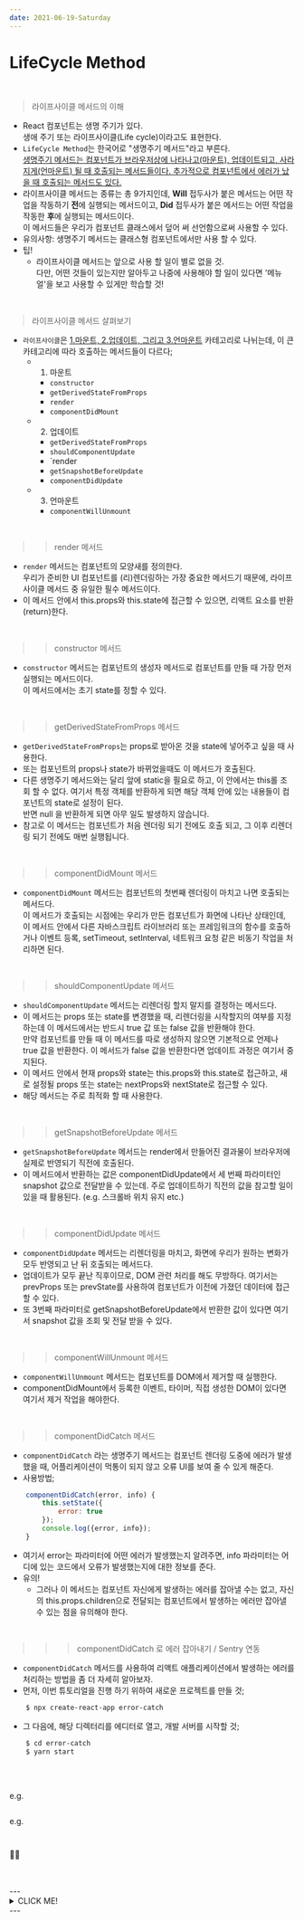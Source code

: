 ```yaml
---
date: 2021-06-19-Saturday
---
```


# LifeCycle Method

<br>

> 라이프사이클 메서드의 이해 
-  React 컴포넌트는 생명 주기가 있다.   
생애 주기 또는 라이프사이클(Life cycle)이라고도 표현한다.   
- `LifeCycle Method`는 한국어로 "생명주기 메서드"라고 부른다.   
<u>생명주기 메서드는 컴포넌트가 브라우저상에 나타나고(마운트), 업데이트되고, 사라지게(언마운트) 될 때 호출되는 메서드들이다. 추가적으로 컴포넌트에서 에러가 났을 때 호출되는 메서드도 있다.</u> 
- 라이프사이클 메서드는 종류는 총 9가지인데, **Will** 접두사가 붙은 메서드는 어떤 작업을 작동하기 **전**에 실행되는 메서드이고, **Did** 접두사가 붙은 메서드는 어떤 작업을 작동한 **후**에 실행되는 메서드이다.    
이 메서드들은 우리가 컴포넌트 클래스에서 덮어 써 선언함으로써 사용할 수 있다.
- 유의사항: 생명주기 메서드는 클래스형 컴포넌트에서만 사용 할 수 있다. 
- 팁! 
	- 라이프사이클 메서드는 앞으로 사용 할 일이 별로 없을 것.  
	다만, 어떤 것들이 있는지만 알아두고 나중에 사용해야 할 일이 있다면 '메뉴얼'을 보고 사용할 수 있게만 학습할 것! 

<br>

> 라이프사이클 메서드 살펴보기 
- `라이프사이클`은 <u>1.마운트, 2.업데이트, 그리고 3.언마운트</u> 카테고리로 나뉘는데, 이 큰 카테고리에 따라 호출하는 메서드들이 다르다;    
	- 1. 마운트  	
		- `constructor`
		- `getDerivedStateFromProps`
		- `render`
		- `componentDidMount`
	- 2. 업데이트 
		- `getDerivedStateFromProps`
		- `shouldComponentUpdate`
		- `render
		- `getSnapshotBeforeUpdate`
		- `componentDidUpdate`
	- 3. 언마운트 
		- `componentWillUnmount`

<br>

>> render 메서드 
- `render` 메서드는 컴포넌트의 모양새를 정의한다.  
우리가 준비한 UI 컴포넌트를 (리)렌더링하는 가장 중요한 메서드기 때문에, 라이프사이클 메서드 중 유일한 필수 메서드이다.    
- 이 메서드 안에서 this.props와 this.state에 접근할 수 있으면, 리액트 요소를 반환(return)한다.   

<br>

>> constructor 메서드 
- `constructor` 메서드는 컴포넌트의 생성자 메서드로 컴포넌트를 만들 때 가장 먼저 실행되는 메서드이다.   
이 메서드에서는 초기 state를 정할 수 있다. 

<br>

>> getDerivedStateFromProps 메서드 
- `getDerivedStateFromProps`는 props로 받아온 것을 state에 넣어주고 싶을 때 사용한다.    
- 또는 컴포넌트의 props나 state가 바뀌었을때도 이 메서드가 호출된다. 
- 다른 생명주기 메서드와는 달리 앞에 static을 필요로 하고, 이 안에서는 this롤 조회 할 수 없다. 여기서 특정 객체를 반환하게 되면 해당 객체 안에 있는 내용들이 컴포넌트의 state로 설정이 된다.    
반면 null 을 반환하게 되면 아무 일도 발생하지 않습니다.
- 참고로 이 메서드는 컴포넌트가 처음 렌더링 되기 전에도 호출 되고, 그 이후 리렌더링 되기 전에도 매번 실행됩니다.

<br>

>> componentDidMount 메서드 
- `componentDidMount` 메서드는 컴포넌트의 첫번째 렌더링이 마치고 나면 호출되는 메서드다.   
이 메서드가 호출되는 시점에는 우리가 만든 컴포넌트가 화면에 나타난 상태인데, 이 메서드 안에서 다른 자바스크립트 라이브러리 또는 프레임워크의 함수를 호출하거나 이벤트 등록, setTimeout, setInterval, 네트워크 요청 같은 비동기 작업을 처리하면 된다. 

<br>

>> shouldComponentUpdate 메서드 
- `shouldComponentUpdate` 메서드는 리렌더링 할지 말지를 결정하는 메서드다.     
- 이 메서드는 props 또는 state를 변경했을 때, 리렌더링을 시작할지의 여부를 지정하는데 이 메서드에서는 반드시 true 값 또는 false 값을 반환해야 한다.    
만약 컴포넌트를 만들 때 이 메서드를 따로 생성하지 않으면 기본적으로 언제나 true 값을 반환한다. 이 메서드가 false 값을 반환한다면 업데이트 과정은 여기서 중지된다. 
- 이 메서드 안에서 현재 props와 state는 this.props와 this.state로 접근하고, 새로 설정될 props 또는 state는 nextProps와 nextState로 접근할 수 있다. 
- 해당 메서드는 주로 최적화 할 때 사용한다. 

<br>

>> getSnapshotBeforeUpdate 메서드 
- `getSnapshotBeforeUpdate` 메서드는 render에서 만들어진 결과물이 브라우저에 실제로 반영되기 직전에 호출된다.   
- 이 메서드에서 반환하는 값은 componentDidUpdate에서 세 번째 파라미터인 snapshot 값으로 전달받을 수 있는데. 주로 업데이트하기 직전의 값을 참고할 일이 있을 때 활용된다. (e.g. 스크롤바 위치 유지 etc.)

<br>

>> componentDidUpdate 메서드 
- `componentDidUpdate` 메서드는 리렌더링을 마치고, 화면에 우리가 원하는 변화가 모두 반영되고 난 뒤 호출되는 메서드다.  
- 업데이트가 모두 끝난 직후이므로, DOM 관련 처리를 해도 무방하다. 여기서는 prevProps 또는 prevState를 사용하여 컴포넌트가 이전에 가졌던 데이터에 접근할 수 있다.    
- 또 3번째 파라미터로 getSnapshotBeforeUpdate에서 반환한 값이 있다면 여기서 snapshot 값을 조회 및 전달 받을 수 있다.

<br>

>> componentWillUnmount 메서드 
- `componentWillUnmount` 메서드는 컴포넌트를 DOM에서 제거할 때 실행한다.
- componentDidMount에서 등록한 이벤트, 타이머, 직접 생성한 DOM이 있다면 여기서 제거 작업을 해야한다. 

<br>

>> componentDidCatch 메서드 
- `componentDidCatch` 라는 생명주기 메서드는 컴포넌트 렌더링 도중에 에러가 발생했을 때, 어플리케이션이 먹통이 되지 않고 오류 UI를 보여 줄 수 있게 해준다.
- 사용방법;   
```javascript 
	componentDidCatch(error, info) {
		this.setState({
			error: true
		});
		console.log({error, info});
	}
```
- 여기서 error는 파라미터에 어떤 에러가 발생했는지 알려주면, info 파라미터는 어디에 있는 코드에서 오류가 발생했는지에 대한 정보를 준다.
- 유의!
	- 그러나 이 메서드는 컴포넌트 자신에게 발생하는 에러를 잡아낼 수는 없고, 자신의 this.props.children으로 전달되는 컴포넌트에서 발생하는 에러만 잡아낼 수 있는 점을 유의해야 한다.   

<br>

>>> componentDidCatch 로 에러 잡아내기 / Sentry 연동
- `componentDidCatch` 메서드를 사용하여 리액트 애플리케이션에서 발생하는 에러를 처리하는 방법을 좀 더 자세히 알아보자.
- 먼저, 이번 튜토리얼을 진행 하기 위하여 새로운 프로젝트를 만들 것;    
```xml
	$ npx create-react-app error-catch
```
- 그 다음에, 해당 디렉터리를 에디터로 열고, 개발 서버를 시작할 것;    
```xml
	$ cd error-catch
	$ yarn start  
```

<br>
<br>


> 


e.g.
```javascript
```
e.g.
```javascript
```

<div style="padding-left: px;">
	<img src="" alt="" style="width: px;" />	
</div>

<div style="padding-left: px;">
	<img src="" alt="" style="width: px;" />	
</div>

📌😉

<br>
<br>
---
<details>
	<summary>CLICK ME!</summary>

- cf. 
	- https://react.vlpt.us/basic/25-lifecycle.html
	- https://ko.reactjs.org/docs/react-component.html

	
</details>
---
